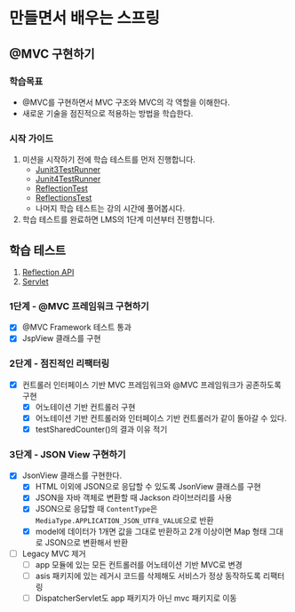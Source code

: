 # 만들면서 배우는 스프링

## @MVC 구현하기

### 학습목표
- @MVC를 구현하면서 MVC 구조와 MVC의 각 역할을 이해한다.
- 새로운 기술을 점진적으로 적용하는 방법을 학습한다.

### 시작 가이드
1. 미션을 시작하기 전에 학습 테스트를 먼저 진행합니다.
    - [Junit3TestRunner](study/src/test/java/reflection/Junit3TestRunner.java)
    - [Junit4TestRunner](study/src/test/java/reflection/Junit4TestRunner.java)
    - [ReflectionTest](study/src/test/java/reflection/ReflectionTest.java)
    - [ReflectionsTest](study/src/test/java/reflection/ReflectionsTest.java)
    - 나머지 학습 테스트는 강의 시간에 풀어봅시다.
2. 학습 테스트를 완료하면 LMS의 1단계 미션부터 진행합니다.

## 학습 테스트
1. [Reflection API](study/src/test/java/reflection)
2. [Servlet](study/src/test/java/servlet)

### 1단계 - @MVC 프레임워크 구현하기
- [x] @MVC Framework 테스트 통과
- [x] JspView 클래스를 구현

### 2단계 - 점진적인 리팩터링
- [x] 컨트롤러 인터페이스 기반 MVC 프레임워크와 @MVC 프레임워크가 공존하도록 구현
  - [x] 어노테이션 기반 컨트롤러 구현
  - [x] 어노테이션 기반 컨트롤러와 인터페이스 기반 컨트롤러가 같이 돌아갈 수 있다.
  - [x] testSharedCounter()의 결과 이유 적기

### 3단계 - JSON View 구현하기
- [x] JsonView 클래스를 구현한다.
  - [x] HTML 이외에 JSON으로 응답할 수 있도록 JsonView 클래스를 구현
  - [x] JSON을 자바 객체로 변환할 때 Jackson 라이브러리를 사용
  - [x] JSON으로 응답할 때 `ContentType`은 `MediaType.APPLICATION_JSON_UTF8_VALUE`으로 반환
  - [x] model에 데이터가 1개면 값을 그대로 반환하고 2개 이상이면 Map 형태 그대로 JSON으로 변환해서 반환
- [ ] Legacy MVC 제거
  - [ ] app 모듈에 있는 모든 컨트롤러를 어노테이션 기반 MVC로 변경
  - [ ] asis 패키지에 있는 레거시 코드를 삭제해도 서비스가 정상 동작하도록 리팩터링
  - [ ] DispatcherServlet도 app 패키지가 아닌 mvc 패키지로 이동
